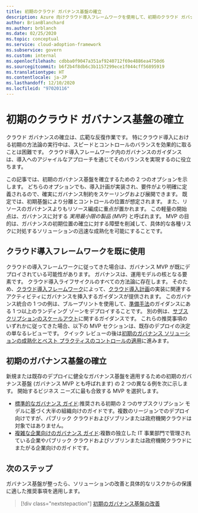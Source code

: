 ```yaml
---
title: 初期のクラウド ガバナンス基盤の確立
description: Azure 向けクラウド導入フレームワークを使用して、初期のクラウド ガバナンス基盤を確立してクラウド ガバナンスを開始します。
author: BrianBlanchard
ms.author: brblanch
ms.date: 02/25/2020
ms.topic: conceptual
ms.service: cloud-adoption-framework
ms.subservice: govern
ms.custom: internal
ms.openlocfilehash: cdbba0f9047a351af9240712f69e4886ea4750d6
ms.sourcegitcommit: b6f2b4f8db6c3b1157299ece1f044cff56895919
ms.translationtype: HT
ms.contentlocale: ja-JP
ms.lasthandoff: 12/10/2020
ms.locfileid: "97020116"
---
```

# <a name="establish-an-initial-cloud-governance-foundation"></a>初期のクラウド ガバナンス基盤の確立

クラウド ガバナンスの確立は、広範な反復作業です。 特にクラウド導入における初期の方法論の実行中は、スピードとコントロールのバランスを効果的に取ることは困難です。 クラウド導入フレームワーク内のガバナンスのガイダンスは、導入へのアジャイルなアプローチを通じてそのバランスを実現するのに役立ちます。

この記事では、初期のガバナンス基盤を確立するための 2 つのオプションを示します。 どちらのオプションでも、導入計画が実装され、要件がより明確に定義されるので、確実にガバナンス制約をスケーリングおよび展開できます。 既定では、初期基盤により分離とコントロールの位置が想定されます。 また、リソースのガバナンスよりもリソース編成に重点が置かれます。 この軽量の開始点は、ガバナンスに対する *実用最小限の製品 (MVP)* と呼ばれます。 MVP の目的は、ガバナンスの初期位置の確立に対する障壁を削減して、具体的な各種リスクに対処するソリューションの迅速な成熟化を可能にすることです。

## <a name="already-using-the-cloud-adoption-framework"></a>クラウド導入フレームワークを既に使用

クラウドの導入フレームワークに従ってきた場合は、ガバナンス MVP が既にデプロイされている可能性があります。 ガバナンスは、運用モデルの核となる要素です。 クラウド導入ライフサイクルのすべての方法論に存在します。 そのため、[クラウド導入フレームワーク](../index.yml)によって、[クラウド導入計画](../plan/index.md)の実装に関連するアクティビティにガバナンスを挿入するガイダンスが提供されます。 このガバナンス統合の 1 つの例は、ブループリントを使用して、[準備手法](../ready/index.md)のガイダンスにある 1 つ以上のランディング ゾーンをデプロイすることです。 別の例は、[サブスクリプションのスケールアウト](../ready/azure-best-practices/scale-subscriptions.md)に関するガイダンスです。 これらの推奨事項のいずれかに従ってきた場合、以下の MVP セクションは、既存のデプロイの決定の単なるレビューです。 クイック レビューの後は[初期のガバナンス ソリューションの成熟化とベスト プラクティスのコントロールの適用](./foundation-improvements.md)に進みます。

## <a name="establish-an-initial-governance-foundation"></a>初期のガバナンス基盤の確立

新規または既存のデプロイに健全なガバナンス基盤を適用するための初期のガバナンス基盤 (ガバナンス MVP とも呼ばれます) の 2 つの異なる例を次に示します。 開始するビジネス ニーズに最も合致する MVP を選択します。

- [標準的なガバナンス ガイド](./guides/standard/index.md):推奨される初期の 2 つのサブスクリプション モデルに基づく大半の組織向けのガイドです。複数のリージョンでのデプロイ向けですが、パブリック クラウドおよびソブリンまたは政府機関クラウドは対象ではありません。
- [複雑な企業向けのガバナンス ガイド](./guides/complex/index.md):複数の独立した IT 事業部門で管理されている企業やパブリック クラウドおよびソブリンまたは政府機関クラウドにまたがる企業向けのガイドです。

## <a name="next-steps"></a>次のステップ

ガバナンス基盤が整ったら、ソリューションの改善と具体的なリスクからの保護に適した推奨事項を適用します。

> [!div class="nextstepaction"]
> [初期のガバナンス基盤の改善](./foundation-improvements.md)
